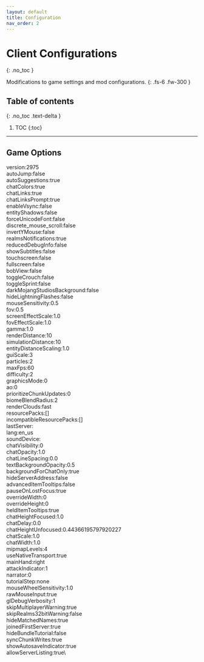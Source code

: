 ```yaml
---
layout: default
title: Configuration
nav_order: 2
---
```


# Client Configurations
{: .no_toc }

Modifications to game settings and mod configurations.
{: .fs-6 .fw-300 }

## Table of contents
{: .no_toc .text-delta }

1. TOC
{:toc}

---

## Game Options
version:2975 \
autoJump:false\
autoSuggestions:true\
chatColors:true\
chatLinks:true\
chatLinksPrompt:true\
enableVsync:false\
entityShadows:false\
forceUnicodeFont:false\
discrete_mouse_scroll:false\
invertYMouse:false\
realmsNotifications:true\
reducedDebugInfo:false\
showSubtitles:false\
touchscreen:false\
fullscreen:false\
bobView:false\
toggleCrouch:false\
toggleSprint:false\
darkMojangStudiosBackground:false\
hideLightningFlashes:false\
mouseSensitivity:0.5\
fov:0.5\
screenEffectScale:1.0\
fovEffectScale:1.0\
gamma:1.0\
renderDistance:10\
simulationDistance:10\
entityDistanceScaling:1.0\
guiScale:3\
particles:2\
maxFps:60\
difficulty:2\
graphicsMode:0\
ao:0\
prioritizeChunkUpdates:0\
biomeBlendRadius:2\
renderClouds:fast\
resourcePacks:[]\
incompatibleResourcePacks:[]\
lastServer:\
lang:en_us\
soundDevice:\
chatVisibility:0\
chatOpacity:1.0\
chatLineSpacing:0.0\
textBackgroundOpacity:0.5\
backgroundForChatOnly:true\
hideServerAddress:false\
advancedItemTooltips:false\
pauseOnLostFocus:true\
overrideWidth:0\
overrideHeight:0\
heldItemTooltips:true\
chatHeightFocused:1.0\
chatDelay:0.0\
chatHeightUnfocused:0.44366195797920227\
chatScale:1.0\
chatWidth:1.0\
mipmapLevels:4\
useNativeTransport:true\
mainHand:right\
attackIndicator:1\
narrator:0\
tutorialStep:none\
mouseWheelSensitivity:1.0\
rawMouseInput:true\
glDebugVerbosity:1\
skipMultiplayerWarning:true\
skipRealms32bitWarning:false\
hideMatchedNames:true\
joinedFirstServer:true\
hideBundleTutorial:false\
syncChunkWrites:true\
showAutosaveIndicator:true\
allowServerListing:true\
